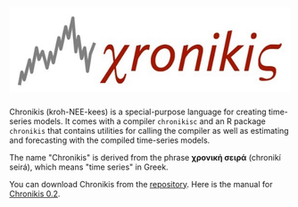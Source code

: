 # ![Chronikis](./img/xronikis-logo.jpeg)

Chronikis (kroh-NEE-kees) is a special-purpose language for creating time-series models. It comes with a compiler
`chronikisc` and an R package `chronikis` that contains utilities for calling the compiler as well as estimating and
forecasting with the compiled time-series models.

The name "Chronikis" is derived from the phrase **χρονική σειρά** (chronikí seirá), which means "time series" in Greek.
 
You can download Chronikis from the [repository](https://github.com/adobe/Chronikis). Here is the manual for [Chronikis 0.2](./chronikis-manual-0.2.pdf).
